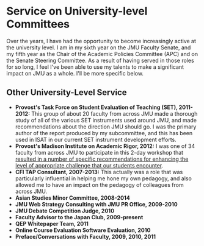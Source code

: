 # Service on University-level Committees

Over the years, I have had the opportunity to become increasingly active at the university level. I am in my sixth year on the JMU Faculty Senate, and my fifth year as the Chair of the Academic Policies Committee (APC) and on the Senate Steering Committee. As a result of having served in those roles for so long, I feel I've been able to use my talents to make a significant impact on JMU as a whole. I'll be more specific below.

## Other University-Level Service

* **Provost's Task Force on Student Evaluation of Teaching (SET), 2011-2012:** This group of about 20 faculty from across JMU made a thorough study of all of the various SET instruments used around JMU, and made recommendations about the direction JMU should go. I was the primary author of the report produced by my subcommittee, and this has been used in ISAT in our current SET instrument development efforts.
* **Provost's Madison Institute on Academic Rigor, 2012:** I was one of 34 faculty from across JMU to participate in this 2-day workshop that [resulted in a number of specific recommendations for enhancing the level of appropriate challenge that our students encounter](https://www.jmu.edu/facultysenate/wm_library/MadisonInstituteFinal.pdf).
* **CFI TAP Consultant, 2007-2013:** This actually was a role that was particularly influential in helping me hone my own pedagogy, and also allowed me to have an impact on the pedagogy of colleagues from across JMU.
* **Asian Studies Minor Committee, 2008-2014**
* **JMU Web Strategy Consulting with JMU PR Office, 2009-2010**
* **JMU Debate Competition Judge, 2010**
* **Faculty Advisor to the Japan Club, 2009-present**
* **QEP Whitepaper Team, 2011**
* **Online Course Evaluation Software Evaluation, 2010**
* **Preface/Conversations with Faculty, 2009, 2010, 2011**